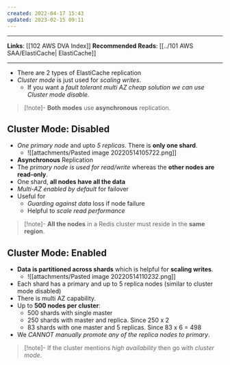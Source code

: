 ```yaml
---
created: 2022-04-17 15:43
updated: 2023-02-15 09:11
---
```

---
**Links**: [[102 AWS DVA Index]]
**Recommended Reads**: [[../101 AWS SAA/ElastiCache| ElastiCache]]

---
- There are 2 types of ElastiCache replication
- *Cluster mode* is just used for *scaling writes*. 
	- If you want a *fault tolerant multi AZ cheap solution we can use Cluster mode disable*.

> [!note]- **Both modes** use **asynchronous** replication.

## Cluster Mode: Disabled
- *One primary node* and upto *5 replicas*. There is **only one shard**.
	- ![[attachments/Pasted image 20220514105722.png]]
- **Asynchronous** Replication
- The *primary node is used for read/write* whereas the **other nodes are read-only**.
- One shard, **all nodes have all the data**
- *Multi-AZ enabled by default* for failover
- Useful for 
	- *Guarding against data* loss if node failure
	- Helpful to *scale read performance*

> [!note]- **All the nodes** in a Redis cluster must reside in the **same region**.

## Cluster Mode: Enabled
- **Data is partitioned across shards** which is helpful for **scaling writes**.
	- ![[attachments/Pasted image 20220514110232.png]]
- Each shard has a primary and up to 5 replica nodes (similar to cluster mode disabled)
- There is multi AZ capability.
- Up to **500 nodes per cluster**:
	- 500 shards with single master
	- 250 shards with master and replica. Since 250 x 2
	- 83 shards with one master and 5 replicas. Since 83 x 6 = 498
- We *CANNOT manually promote any of the replica nodes to primary*.

> [!note]- If the cluster mentions *high availability* then go with *cluster mode*.